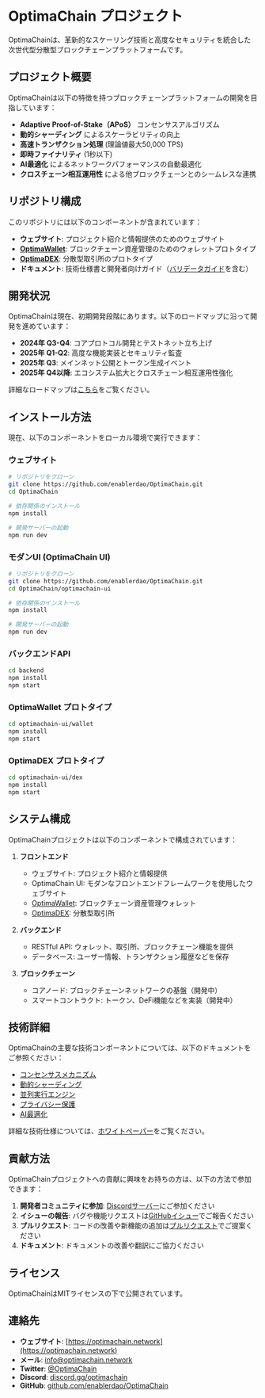 # OptimaChain プロジェクト

OptimaChainは、革新的なスケーリング技術と高度なセキュリティを統合した次世代型分散型ブロックチェーンプラットフォームです。

## プロジェクト概要

OptimaChainは以下の特徴を持つブロックチェーンプラットフォームの開発を目指しています：

- **Adaptive Proof-of-Stake（APoS）** コンセンサスアルゴリズム
- **動的シャーディング** によるスケーラビリティの向上
- **高速トランザクション処理** (理論値最大50,000 TPS)
- **即時ファイナリティ** (1秒以下)
- **AI最適化** によるネットワークパフォーマンスの自動最適化
- **クロスチェーン相互運用性** による他ブロックチェーンとのシームレスな連携

## リポジトリ構成

このリポジトリには以下のコンポーネントが含まれています：

- **ウェブサイト**: プロジェクト紹介と情報提供のためのウェブサイト
- **[OptimaWallet](#optimawallet-プロトタイプ)**: ブロックチェーン資産管理のためのウォレットプロトタイプ
- **[OptimaDEX](#optimadex-プロトタイプ)**: 分散型取引所のプロトタイプ
- **ドキュメント**: 技術仕様書と開発者向けガイド（[バリデータガイド](validator-guide.md)を含む）

## 開発状況

OptimaChainは現在、初期開発段階にあります。以下のロードマップに沿って開発を進めています：

- **2024年 Q3-Q4**: コアプロトコル開発とテストネット立ち上げ
- **2025年 Q1-Q2**: 高度な機能実装とセキュリティ監査
- **2025年 Q3**: メインネット公開とトークン生成イベント
- **2025年 Q4以降**: エコシステム拡大とクロスチェーン相互運用性強化

詳細なロードマップは[こちら](optimachain-ui/whitepaper/OptimaChain_Whitepaper.html#roadmap)をご覧ください。

## インストール方法

現在、以下のコンポーネントをローカル環境で実行できます：

### ウェブサイト

```bash
# リポジトリをクローン
git clone https://github.com/enablerdao/OptimaChain.git
cd OptimaChain

# 依存関係のインストール
npm install

# 開発サーバーの起動
npm run dev
```

### モダンUI (OptimaChain UI)

```bash
# リポジトリをクローン
git clone https://github.com/enablerdao/OptimaChain.git
cd OptimaChain/optimachain-ui

# 依存関係のインストール
npm install

# 開発サーバーの起動
npm run dev
```

### バックエンドAPI

```bash
cd backend
npm install
npm start
```

### OptimaWallet プロトタイプ

```bash
cd optimachain-ui/wallet
npm install
npm start
```

### OptimaDEX プロトタイプ

```bash
cd optimachain-ui/dex
npm install
npm start
```

## システム構成

OptimaChainプロジェクトは以下のコンポーネントで構成されています：

1. **フロントエンド**
   - ウェブサイト: プロジェクト紹介と情報提供
   - OptimaChain UI: モダンなフロントエンドフレームワークを使用したウェブサイト
   - [OptimaWallet](#optimawallet-プロトタイプ): ブロックチェーン資産管理ウォレット
   - [OptimaDEX](#optimadex-プロトタイプ): 分散型取引所

2. **バックエンド**
   - RESTful API: ウォレット、取引所、ブロックチェーン機能を提供
   - データベース: ユーザー情報、トランザクション履歴などを保存

3. **ブロックチェーン**
   - コアノード: ブロックチェーンネットワークの基盤（開発中）
   - スマートコントラクト: トークン、DeFi機能などを実装（開発中）

## 技術詳細

OptimaChainの主要な技術コンポーネントについては、以下のドキュメントをご参照ください：

- [コンセンサスメカニズム](optimachain-ui/technology.html#consensus)
- [動的シャーディング](optimachain-ui/technology.html#sharding)
- [並列実行エンジン](optimachain-ui/technology.html#execution)
- [プライバシー保護](optimachain-ui/technology.html#privacy)
- [AI最適化](optimachain-ui/technology.html#ai-adaptive)

詳細な技術仕様については、[ホワイトペーパー](optimachain-ui/whitepaper/OptimaChain_Whitepaper.html)をご覧ください。

## 貢献方法

OptimaChainプロジェクトへの貢献に興味をお持ちの方は、以下の方法で参加できます：

1. **開発者コミュニティに参加**: [Discordサーバー](https://discord.gg/optimachain)にご参加ください
2. **イシューの報告**: バグや機能リクエストは[GitHubイシュー](https://github.com/enablerdao/OptimaChain/issues)でご報告ください
3. **プルリクエスト**: コードの改善や新機能の追加は[プルリクエスト](https://github.com/enablerdao/OptimaChain/pulls)でご提案ください
4. **ドキュメント**: ドキュメントの改善や翻訳にご協力ください

## ライセンス

OptimaChainはMITライセンスの下で公開されています。

## 連絡先

- **ウェブサイト**: [https://optimachain.network](https://optimachain.network)
- **メール**: info@optimachain.network
- **Twitter**: [@OptimaChain](https://twitter.com/OptimaChain)
- **Discord**: [discord.gg/optimachain](https://discord.gg/optimachain)
- **GitHub**: [github.com/enablerdao/OptimaChain](https://github.com/enablerdao/OptimaChain)
